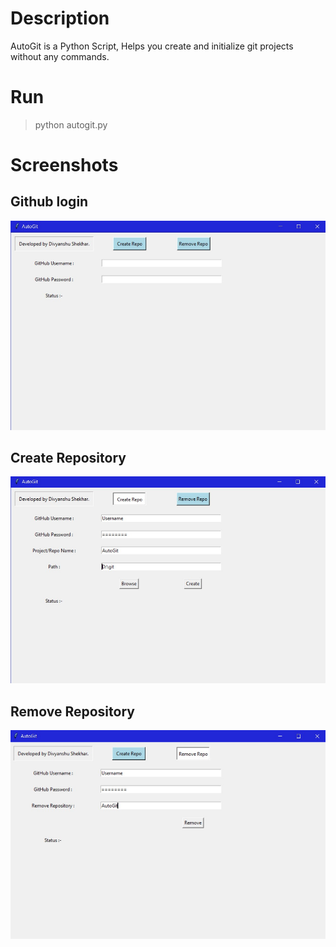 # Description
AutoGit is a Python Script, Helps you create and initialize git projects without any commands.
# Run
> python autogit.py
# Screenshots
## Github login
![](img/screenshot1(AutoGit).jpg)
## Create Repository
![](img/screenshot2(AutoGit).jpg)
## Remove Repository
![](img/screenshot3(AutoGit).jpg)
